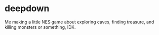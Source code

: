 # deepdown
Me making a little NES game about exploring caves, finding treasure, and killing monsters or something, IDK.
